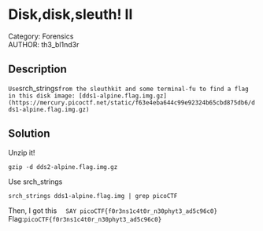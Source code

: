 # Disk,disk,sleuth! II
Category: Forensics </br>
AUTHOR: th3_bl1nd3r

## Description
`
Use `srch_strings` from the sleuthkit and some terminal-fu to find a flag in this disk image: [dds1-alpine.flag.img.gz](https://mercury.picoctf.net/static/f63e4eba644c99e92324b65cbd875db6/dds1-alpine.flag.img.gz)
`
## Solution
Unzip it!
```
gzip -d dds2-alpine.flag.img.gz
```
Use srch_strings
```
srch_strings dds1-alpine.flag.img | grep picoCTF
```
Then, I got this
`  SAY picoCTF{f0r3ns1c4t0r_n30phyt3_ad5c96c0}`</br>
Flag:`picoCTF{f0r3ns1c4t0r_n30phyt3_ad5c96c0}`
